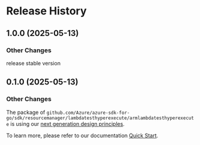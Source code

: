 # Release History

## 1.0.0 (2025-05-13)
### Other Changes

release stable version

## 0.1.0 (2025-05-13)
### Other Changes

The package of `github.com/Azure/azure-sdk-for-go/sdk/resourcemanager/lambdatesthyperexecute/armlambdatesthyperexecute` is using our [next generation design principles](https://azure.github.io/azure-sdk/general_introduction.html).

To learn more, please refer to our documentation [Quick Start](https://aka.ms/azsdk/go/mgmt).